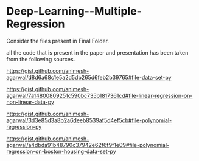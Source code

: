 # Deep-Learning--Multiple-Regression

Consider the files present in Final Folder.


all the code that is present in the paper and presentation has been taken from the following sources.

https://gist.github.com/animesh-agarwal/d8d6a68c1e5a2d5db265d6feb2b39765#file-data-set-py

https://gist.github.com/animesh-agarwal/7a14800809251c590bc735b1817361cd#file-linear-regression-on-non-linear-data-py

https://gist.github.com/animesh-agarwal/3d3e85d3a8b2a6deeb8539af5d4ef5cb#file-polynomial-regression-py

https://gist.github.com/animesh-agarwal/a4dbda91b48790c37942e62f6f9f1e09#file-polynomial-regression-on-boston-housing-data-set-py
